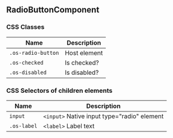 ## RadioButtonComponent

### CSS Classes
| Name               | Description                       |
| ------------------ | --------------------------------- |
| `.os-radio-button` | Host element                      |
| `.os-checked`      | Is checked?                       |
| `.os-disabled`     | Is disabled?                      |

### CSS Selectors of children elements
| Name          | Description                                    |
| ------------- | ---------------------------------------------- |
| `input`       | `<input>` Native input type="radio" element    |
| `.os-label`   | `<label>` Label text                           |
